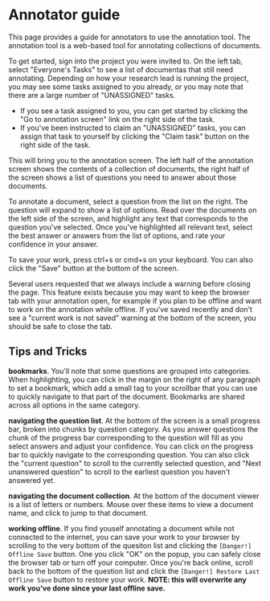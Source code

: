 # Annotator guide

This page provides a guide for annotators to use the annotation tool. The annotation tool is a web-based tool for annotating collections of documents.

To get started, sign into the project you were invited to. On the left tab, select "Everyone's Tasks" to see a list of documentas that still need annotating. Depending on how your research lead is running the project, you may see some tasks assigned to you already, or you may note that there are a large number of "UNASSIGNED" tasks.
  - If you see a task assigned to you, you can get started by clicking the "Go to annotation screen" link on the right side of the task.
  - If you've been instructed to claim an "UNASSIGNED" tasks, you can assign that task to yourself by clicking the "Claim task" button on the right side of the task.

This will bring you to the annotation screen. The left half of the annotation screen shows the contents of a collection of documents, the right half of the screen shows a list of questions you need to answer about those documents.

To annotate a document, select a question from the list on the right. The question will expand to show a list of options. Read over the documents on the left side of the screen, and highlight any text that corresponds to the question you've selected. Once you've highlighted all relevant text, select the best answer or answers from the list of options, and rate your confidence in your answer.

To save your work, press ctrl+s or cmd+s on your keyboard. You can also click the "Save" button at the bottom of the screen.

Several users requested that we always include a warning before closing the page. This feature exists because you may want to keep the browser tab with your annotation open, for example if you plan to be offline and want to work on the annotation while offline. If you've saved recently and don't see a "current work is not saved" warning at the bottom of the screen, you should be safe to close the tab.

## Tips and Tricks

**bookmarks**. You'll note that some questions are grouped into categories. When highlighting, you can click in the margin on the right of any paragraph to set a bookmark, which add a small tag to your scrollbar that you can use to quickly navigate to that part of the document. Bookmarks are shared across all options in the same category.

**navigating the question list**. At the bottom of the screen is a small progress bar, broken into chunks by question category. As you answer questions the chunk of the progress bar corresponding to the question will fill as you select answers and adjust your confidence. You can click on the progress bar to quickly navigate to the corresponding question. You can also click the "current question" to scroll to the currently selected question, and "Next unanswered question" to scroll to the earliest question you haven't answered yet.

**navigating the document collection**. At the bottom of the document viewer is a list of letters or numbers. Mouse over these items to view a document name, and click to jump to that document.

**working offline**. If you find youself annotating a document while not connected to the internet, you can save your work to your browser by scrolling to the very bottom of the quesiton list and clicking the `[Danger!] Offline Save` button. One you click "OK" on the popup, you can safely close the browser tab or turn off your computer. Once you're back online, scroll back to the bottom of the question list and click the `[Danger!] Restore Last Offline Save` button to restore your work. **NOTE: this will overwrite any work you've done since your last offline save.**

